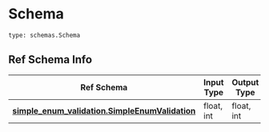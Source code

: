 # Schema
```
type: schemas.Schema
```

## Ref Schema Info
Ref Schema | Input Type | Output Type
---------- | ---------- | -----------
[**simple_enum_validation.SimpleEnumValidation**](../../../../../../../components/schema/simple_enum_validation.md) | float, int | float, int
